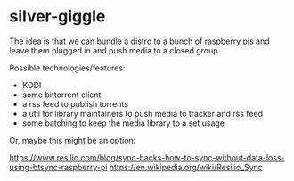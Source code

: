 # silver-giggle

The idea is that we can bundle a distro to a bunch of raspberry pis and leave them plugged in and push media to a closed group.

Possible technologies/features:
  - KODI
  - some bittorrent client
  - a rss feed to publish torrents
  - a util for library maintainers to push media to tracker and rss feed
  - some batching to keep the media library to a set usage
  
Or, maybe this might be an option:

https://www.resilio.com/blog/sync-hacks-how-to-sync-without-data-loss-using-btsync-raspberry-pi
https://en.wikipedia.org/wiki/Resilio_Sync
